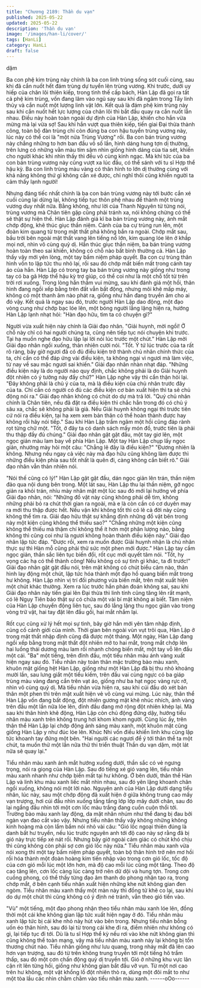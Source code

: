 ```yaml
---
title: "Chương 2189: Thần du vạn"
published: 2025-05-22
updated: 2025-05-22
description: 'Thần du vạn'
image: '/images/han-li/cover/'
tags: [HanLi]
category: HanLi
draft: false
---
```


dặm

Ba con phệ kim trùng này chính là ba con linh trùng sống sót cuối
cùng, sau khi đã cắn nuốt hết đám trùng dự tuyển lên trùng
vương.
Khi trước, dưới uy hiếp của chân lôi thiên kiếp, trong tình thế cấp
bách, Hàn Lập đã gọi ra tất cả phệ kim trùng, vốn đang lâm vào
ngủ say sau khi đã ngâm trong Tẩy linh thủy và cắn nuốt một
lượng linh vật lớn.
Kết quả là đám phệ kim trùng này sau khi cắn nuốt hết lực lượng
của chân lôi thì bắt đầu quay ra cắn nuốt lẫn nhau.
Điều này hoàn toàn ngoài dự định của Hàn Lập, khiến cho hắn
vừa mừng mà lại vừa sợ!
Sau khi hắn vượt qua thiên kiếp, tiến giai Đại thừa thành công,
toàn bộ đàn trùng chỉ còn đúng ba con hậu tuyển trùng vương
này, lúc này có thể coi là "một nửa Trùng Vương" rồi.
Ba con bán trùng vương này chẳng những to hơn ban đầu vô số
lần, hình dáng hung tợn dị thường, trên lưng có những vằn màu
tím sậm nhìn giống hình dáng của tia sét, khiến cho người khác
khi nhìn thấy thì đều vô cùng kinh ngạc.
Mà khí tức của ba con bán trùng vương này cũng vượt xa lúc
đầu, có thể sánh với tu sĩ Hợp thể hậu kỳ.
Ba con linh trùng màu vàng có thân hình to lớn dị thường cùng
với khả năng không thứ gì không cắn xé được, chỉ nghĩ thôi cũng
khiến người ta cảm thấy lạnh người!

Nhưng đáng tiếc nhất chính là ba con bán trùng vương này tới
bước cắn xé cuối cùng lại dừng lại, không tiếp tục thôn phệ nhau
để thành một trùng vương duy nhất nữa.
Bằng không, như lời của Thanh Nguyên tử từng nói, trùng vương
mà Chân tiên gặp cũng phải tránh xa, nói không chừng có thể sẽ
thật sự hiện thế.
Hàn Lập đánh giá kĩ ba bán trùng vương này, ánh mắt chớp động,
khẽ thúc giục thần niệm.
Cánh của ba cự trùng run lên, một đoàn kim quang từ trong mật
thất phá không bắn ra ngoài.
Chớp mắt sau, bầu trời bên ngoài mật thất vang lên tiếng nổ lớn,
kim quang lóe lên ở khắp mọi nơi, nhìn vô cùng quỷ dị.
Hắn thúc giục thần niệm, ba bán trùng vương hoàn toàn theo sai
khiến, không có chỗ nào bất bình thường cả.
Hàn Lập thấy vậy mới yên lòng, một tay bấm niệm pháp quyết.
Ba con cự trùng thân hình vốn to lập tức thu nhỏ lại, rồi sau đó
chớp mắt biến mất trong cánh tay áo của hắn.
Hàn Lập có trong tay ba bán trùng vương này giống như trong tay
có ba gã Hợp thể hậu kỳ trợ giúp, có thể coi như là một chỗ tốt từ
trên trời rơi xuống.
Trong lòng hắn thầm vui mừng, sau khi đánh giá một hồi, thân
hình đang ngồi xếp bằng trên đất vẫn bất động, nhưng môi khẽ
mấp máy, không có một thanh âm nào phát ra, giống như hắn
đang truyền âm cho ai đó vậy.
Kết quả là ngay sau đó, trước người Hàn Lập dao động, một đạo
vòng cung như chớp bạc lóe lên, một bóng người lẳng lặng hiện
ra, hướng Hàn Lập lạnh nhạt hỏi:
"Hàn đạo hữu, tìm ta có chuyện gì?"

Người vừa xuất hiện này chính là Giải đạo nhân.
"Giải huynh, mời ngồi! Ở chỗ này chỉ có hai người chúng ta, cũng
nên tiếp tục nói chuyện khi trước. Tại hạ muốn nghe đạo hữu lặp
lại lời nói lúc trước một chút."
Hàn Lập mời Giải đạo nhân ngồi xuống, thản nhiên cười nói.
"Tốt. Ý tứ lúc trước của ta rất rõ ràng, bây giờ ngươi đã có đủ điều
kiện trở thành chủ nhân chính thức của ta, chỉ cần có thể đáp ứng
vài điều kiện, ta không ngại vì ngươi mà làm việc, từ nay về sau
mặc ngươi sai khiến." Giải đạo nhân nhàn nhạt đáp.
"Những điều kiện này là do người nào quy định, chắc không phải
là do Giải huynh đột nhiên có ý tưởng này đấy chứ?" Hàn Lập
nghe vậy thì cẩn thận hỏi lại.
"Đây không phải là chủ ý của ta, mà là điều kiện của chủ nhân
trước đây của ta. Chỉ cần có người có đủ các điều kiện cơ bản
xuất hiện thì ta sẽ chủ động nói ra." Giải đạo nhân không có chút
do dự mà trả lời.
"Quý chủ nhân chính là Chân tiên, nếu đã đặt ra điều kiện thì
chắc hẳn trong đó có chủ ý sâu xa, chắc sẽ không phải là giả.
Nếu Giải huynh không ngại thì trước tiên cứ nói ra điều kiện, tại
hạ xem xem bản thân có thể hoàn thành được hay không rồi hãy
nói tiếp." Sau khi Hàn Lập trầm ngâm một hồi cũng đáp rành rọt
từng chữ một.
"Tốt, ở đây ta có danh sách mấy món đồ, trước tiên là phải thu
thập đầy đủ chúng." Giải đạo nhân gật gật đầu, một tay giơ lên,
một ngọc giản màu lam bay về phía Hàn Lập.
Một tay Hàn Lập chụp lấy ngọc giản, nhướng mày hỏi một câu:
"Chẳng lẽ đây là điều kiện?"
"Đương nhiên là không. Nhưng nếu ngay cả việc này mà đạo hữu
cũng không làm được thì những điều kiện phía sau tốt nhất là
quên đi, càng không cần biết rõ." Giải đạo nhân vẫn thản nhiên
nói.

"Nói thế cũng có lý!" Hàn Lập gật gật đầu, dán ngọc giản lên trán,
thần niệm đảo qua nội dung bên trong.
Một lát sau, Hàn Lập thu lại thần niệm, gỡ ngọc giản ra khỏi trán,
nhíu mày nhăn mặt một lúc sau đó mới lại hướng về phía Giải
đạo nhân, nói:
"Những đồ vật này cũng không phải dễ tìm, không những phải bỏ
ra chút thời gian ra ngoài, mà e là còn cần có cơ duyên may ra
mới thu thập được hết. Nếu vận khí không tốt thì có lẽ cả đời này
cũng không thể tìm ra. Giải đạo hữu thật sự khẳng định những đồ
vật bên trong này một kiện cũng không thể thiếu sao?"
"Chẳng những một kiện cũng không thể thiếu mà thậm chí không
thể ít hơn một phân lượng nào, bằng không thì cũng coi như là
ngươi không hoàn thành điều kiện này." Giải đạo nhân lập tức
đáp.
"Được rồi, xem ra muốn được Giải huynh nhận là chủ nhân thực
sự thì Hàn mỗ cũng phải thử sức một phen mới được." Hàn Lập
tay cầm ngọc giản, thần sắc liên tục biến đổi, rốt cục mới quyết
tâm nói.
"Tốt, hy vọng các hạ có thể thành công! Nếu không có sự tình gì
khác, ta đi trước!" Giải đạo nhân gật gật đầu nói, trên mặt không
có chút biểu cảm nào, thân hình lay động một chút, lập tức hóa
thành một đạo hồ quang biến mất trong hư không.
Hàn Lập nhìn vị trí đối phương vừa biến mắt, trên mặt xuất hiện
một chút khác thường.
Xem ra lúc trước hắn phán đoán không sai, sau khi Giải đạo nhân
này tiến giai lên Đại thừa thì linh tính cũng tăng lên rất mạnh, có
lẽ Ngụy Tiên bảo thật sự có chứa một vài bí mật không ai biết.
Tâm niệm của Hàn Lập chuyển động liên tục, sau đó lẳng lặng
thu ngọc giản vào trong vòng trữ vật, hai tay đặt lên đầu gối, hai
mắt nhắm lại.

Rốt cục cũng xử lý hết mọi sự tình, bây giờ hắn mới yên tâm
nhập định, củng cố cảnh giới của mình.
Thời gian bên ngoài vùn vụt trôi qua, Hàn Lập ở trong mật thất
nhập định cũng đã được một tháng.
Một ngày, Hàn Lập đang ngồi xếp bằng trong mật thất đột nhiên
mở to hai mắt, trong mắt chớp lên hai luồng thái dương màu lam
rồi nhanh chóng biến mất, một tay vỗ lên đầu một cái.
"Ba" một tiếng, trên đỉnh đầu, một tiểu nhân màu ánh vàng xuất
hiện ngay sau đó.
Tiểu nhân này toàn thân mặc trường bào màu xanh, khuôn mặt
giống hệt Hàn Lập, giống như một Hàn Lập đã bị thu nhỏ khoảng
mười lần, sau lưng giắt một tiểu kiếm, trên đầu vai cùng ngực có
ba giáp trùng màu vàng đang cắn trên vạt áo, giống như ba hạt
ngọc vàng rực rỡ, nhìn vô cùng quỷ dị.
Mà tiểu nhân vừa hiện ra, sau khi cúi đầu dò xét bản thân một
phen thì trên mặt xuất hiện vẻ vô cùng vui mừng.
Lúc này, thân thể Hàn Lập vốn đang bất động, đột nhiên gương
mặt khẽ nhúc nhích, ánh vàng trên đầu một lần nữa lóe lên, đỉnh
đầu đang mở rộng đột nhiên khép lại.
Mà sau khi thân hình khẽ động, Hàn Lập còn chủ động đứng dậy,
hướng tiểu nhân màu xanh trên không trung hơi khom khom
người.
Cùng lúc ấy, trên thân thể Hàn Lập lại chớp động ánh sáng màu
xanh, một khuôn mặt cũng giống Hàn Lập y như đúc lóe lên.
Khúc Nhi vốn điều khiển linh khu cũng lập tức khoanh tay đứng
một bên.
"Hai người các ngươi để ý tới thân thể ta một chút, ta muốn thử
một lần nữa thử thi triển thuật Thần du vạn dặm, một lát nữa sẽ
quay lại."

Tiểu nhân màu xanh ánh mắt hướng xuống dưới, thần sắc có vẻ
ngưng trọng, nói ra giọng của Hàn Lập.
Sau đó tiếng xé gió vang lên, tiểu nhân màu xanh nhanh như
chớp biến mất tại hư không.
Ở bên dưới, thân thể Hàn Lập và linh khu màu xanh liếc mắt nhìn
nhau, sau đó yên lặng khoanh chân ngồi xuống, không nói một lời
nào.
Nguyên anh của Hàn Lập dưới dạng tiểu nhân, lúc này, sau một
chớp động đã xuất hiện ở giữa không trung cao mấy vạn trượng,
hơi cúi đầu nhìn xuống tầng tầng lớp lớp mây dưới chân, sau đó
lại ngẩng đầu nhìn tới một cơn lốc màu trắng đang cuồn cuộn thổi
tới. Trường bào màu xanh lay động, da mặt nhăn nhúm như thể
đang bị đau bởi ngàn vạn đao cắt vào vậy.
Nhưng tiểu nhân thấy vậy không những không kinh hoàng mà còn
lẩm bẩm nói nhỏ vài câu:
"Gió lốc ngoại thiên đúng là danh bất hư truyền, nếu lúc trước
nguyên anh tới độ cao này sợ rằng đã bị gió này trực tiếp xé nát
rồi. Nhưng bây giờ ngoài cảm giác có chút khó chịu thì cũng
không còn phải sợ cơn gió lốc này nữa."
Tiểu nhân màu xanh vừa nói xong thì một tay bấm niệm pháp
quyết, toàn bộ thân hình trở nên mơ hồi rồi hóa thành một đoàn
hoàng kim tiến nhập vào trong cơn gió lốc, tốc độ của cơn gió mỗi
lúc một lớn hơn, mà độ cao mỗi lúc cũng một tăng.
Theo độ cao tăng lên, cơn lốc càng lúc càng trở nên dữ dội và
hung tợn.
Trong cơn cuồng phong, có thể thấy từng đạo âm thanh do phong
nhận tạo ra, trong chớp mắt, ở bên cạnh tiểu nhân xuất hiện
những khe nứt không gian đen ngòm.
Tiểu nhân màu xanh thấy một màn này thì đồng tử khẽ co lại, sau
khi do dự một chút thì cũng không có ý định né tránh, vẫn theo gió
tiến vào.

"Vù" một tiếng, một đạo phong nhận theo tiểu nhân màu xanh lóe
lên, đồng thời một cái khe không gian lập tức xuất hiện ngay ở
đó.
Tiểu nhân màu xanh lập tức bị cái khe nhỏ này hút vào bên trong.
Nhưng tiểu nhân bỗng uốn éo thân hình, sau đó lại từ trong cái
khe đi ra, điềm nhiên như không có gì, lại tiếp tục đi tới.
Dù là tu sĩ Hợp thể kỳ nếu rơi vào khe nứt không gian thì cũng
không thể toàn mạng, vậy mà tiểu nhân màu xanh này lại không
bị tổn thương chút nào.
Tiểu nhân giống như lưu quang, trong nháy mắt đã lên cao hơn
vạn trượng, sau đó từ trên không trung truyền tới một tiếng hô
trầm thấp, sau đó một cơn chấn động quỷ dị truyền tới.
Gió ở những khu vực lân cận rít lên từng hồi, giống như không
gian bắt đầu vỡ vụn.
Từ một nơi cao trên hư không, một vật khổng lồ đột nhiên thò ra,
dùng một đôi mắt to như một tòa lầu các nhìn chằm chằm vào
tiểu nhân màu xanh.
------oOo------
